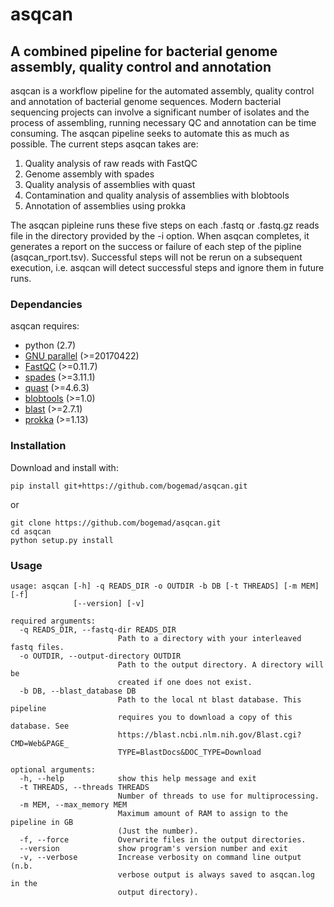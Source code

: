 # asqcan
## A combined pipeline for bacterial genome assembly, quality control and annotation

asqcan is a workflow pipeline for the automated assembly, quality control and annotation of bacterial genome sequences. Modern bacterial sequencing projects can involve a significant number of isolates and the process of assembling, running necessary QC and annotation can be time consuming. The asqcan pipeline seeks to automate this as much as possible. The current steps asqcan takes are:

1. Quality analysis of raw reads with FastQC
2. Genome assembly with spades
3. Quality analysis of assemblies with quast
4. Contamination and quality analysis of assemblies with blobtools
5. Annotation of assemblies using prokka

The asqcan pipleine runs these five steps on each .fastq or .fastq.gz reads file in the directory provided by the -i option. When asqcan completes, it generates a report on the success or failure of each step of the pipline (asqcan_rport.tsv). Successful steps will not be rerun on a subsequent execution, i.e. asqcan will detect successful steps and ignore them in future runs. 

###  Dependancies

asqcan requires:

- python (2.7)
- [GNU parallel](https://www.gnu.org/software/parallel/) (>=20170422)
- [FastQC](https://www.bioinformatics.babraham.ac.uk/projects/fastqc/) (>=0.11.7)
- [spades](http://cab.spbu.ru/software/spades/) (>=3.11.1)
- [quast](http://quast.sourceforge.net/quast) (>=4.6.3)
- [blobtools](https://github.com/DRL/blobtools) (>=1.0)
- [blast](https://blast.ncbi.nlm.nih.gov/Blast.cgi?CMD=Web&PAGE_TYPE=BlastDocs&DOC_TYPE=Download) (>=2.7.1)
- [prokka](https://github.com/tseemann/prokka) (>=1.13)

### Installation

Download and install with:

```
pip install git+https://github.com/bogemad/asqcan.git
```

or

```
git clone https://github.com/bogemad/asqcan.git
cd asqcan
python setup.py install
```

### Usage

```
usage: asqcan [-h] -q READS_DIR -o OUTDIR -b DB [-t THREADS] [-m MEM] [-f]
              [--version] [-v]

required arguments:
  -q READS_DIR, --fastq-dir READS_DIR
                        Path to a directory with your interleaved fastq files.
  -o OUTDIR, --output-directory OUTDIR
                        Path to the output directory. A directory will be
                        created if one does not exist.
  -b DB, --blast_database DB
                        Path to the local nt blast database. This pipeline
                        requires you to download a copy of this database. See
                        https://blast.ncbi.nlm.nih.gov/Blast.cgi?CMD=Web&PAGE_
                        TYPE=BlastDocs&DOC_TYPE=Download

optional arguments:
  -h, --help            show this help message and exit
  -t THREADS, --threads THREADS
                        Number of threads to use for multiprocessing.
  -m MEM, --max_memory MEM
                        Maximum amount of RAM to assign to the pipeline in GB
                        (Just the number).
  -f, --force           Overwrite files in the output directories.
  --version             show program's version number and exit
  -v, --verbose         Increase verbosity on command line output (n.b.
                        verbose output is always saved to asqcan.log in the
                        output directory).
```
